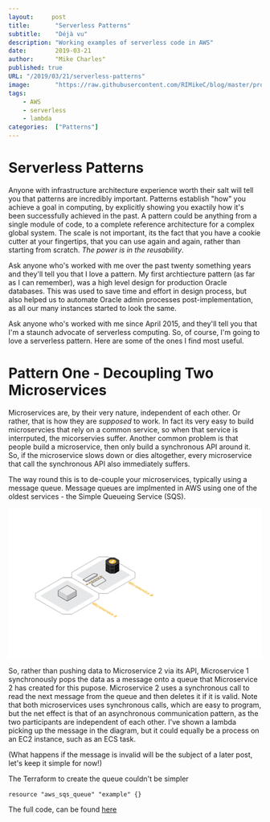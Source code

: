 ```yaml
---
layout:		post
title:       "Serverless Patterns"
subtitle:    "Déjà vu"
description: "Working examples of serverless code in AWS"
date:        2019-03-21
author:      "Mike Charles"
published: true
URL: "/2019/03/21/serverless-patterns"
image:       "https://raw.githubusercontent.com/RIMikeC/blog/master/prod/images/rockies.jpg"
tags:
    - AWS
    - serverless
    - lambda
categories:  ["Patterns"]
---
```


# Serverless Patterns

Anyone with infrastructure architecture experience worth their salt will tell you that patterns are incredibly important. Patterns establish "how" you achieve a goal in computing, by explicitly showing you exactily how it's been successfully achieved in the past.
A pattern could be anything from a single module of code, to a complete reference architecture for a complex global system. The scale is not important, its the fact that you have a cookie cutter at your fingertips, that you can use again and again, rather than starting from scratch. *The power is in the reusability*.

Ask anyone who's worked with me over the past twenty something years and they'll tell you that I love a pattern. My first archtiecture pattern (as far as I can remember), was a high level design for production Oracle databases. This was used to save time and effort in design process, but also helped us to automate Oracle admin processes post-implementation, as all our many instances started to look the same.

Ask anyone who's worked with me since April 2015, and they'll tell you that I'm a staunch advocate of serverless computing. So, of course, I'm going to love a serverless pattern. Here are some of the ones I find most useful.

# Pattern One - Decoupling Two Microservices
Microservices are, by their very nature, independent of each other. Or rather, that is how they are *supposed* to work. In fact its very easy to build microservcies that rely on a common service, so when that service is interrputed, the micorservies suffer. Another common problem is that people build a microservice, then only build a synchronous API around it. So, if the microservice slows down or dies altogether, every microservice that call the synchronous API also immediately suffers.

The way round this is to de-couple your microservices, typically using a message queue. Message queues are implmented in AWS using one of the oldest services - the Simple Queueing Service (SQS).

![async](https://raw.githubusercontent.com/RIMikeC/blog/master/prod/images/asyncmsg.png)

So, rather than pushing data to Microservice 2 via its API, Microservice 1 synchronously pops the data as a message onto a queue that Microservice 2 has created for this pupose. Microservice 2 uses a synchronous call to read the next message from the queue and then deletes it if it is valid. Note that both microservices uses synchronous calls, which are easy to program, but the net effect is that of an asynchronous communication pattern, as the two participants are independent of each other. I've shown a lambda picking up the message in the diagram, but it could equally be a process on an EC2 instance, such as an ECS task.

(What happens if the message is invalid will be the subject of a later post, let's keep it simple for now!)

The Terraform to create the queue couldn't be simpler

````hcl
resource "aws_sqs_queue" "example" {}
````

The full code, can be found [here](https://github.com/RIMikeC/patterns)

